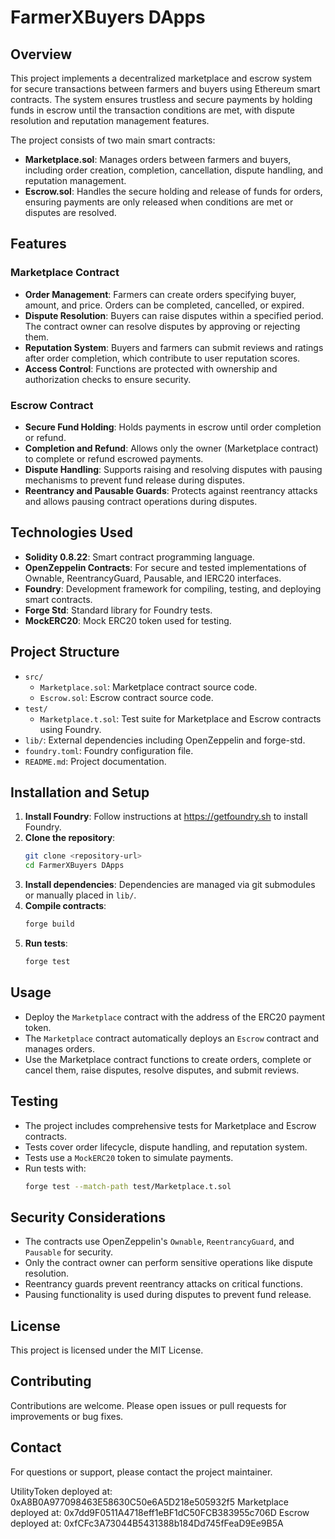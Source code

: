 # FarmerXBuyers DApps

## Overview

This project implements a decentralized marketplace and escrow system for secure transactions between farmers and buyers using Ethereum smart contracts. The system ensures trustless and secure payments by holding funds in escrow until the transaction conditions are met, with dispute resolution and reputation management features.

The project consists of two main smart contracts:

- **Marketplace.sol**: Manages orders between farmers and buyers, including order creation, completion, cancellation, dispute handling, and reputation management.
- **Escrow.sol**: Handles the secure holding and release of funds for orders, ensuring payments are only released when conditions are met or disputes are resolved.

## Features

### Marketplace Contract

- **Order Management**: Farmers can create orders specifying buyer, amount, and price. Orders can be completed, cancelled, or expired.
- **Dispute Resolution**: Buyers can raise disputes within a specified period. The contract owner can resolve disputes by approving or rejecting them.
- **Reputation System**: Buyers and farmers can submit reviews and ratings after order completion, which contribute to user reputation scores.
- **Access Control**: Functions are protected with ownership and authorization checks to ensure security.

### Escrow Contract

- **Secure Fund Holding**: Holds payments in escrow until order completion or refund.
- **Completion and Refund**: Allows only the owner (Marketplace contract) to complete or refund escrowed payments.
- **Dispute Handling**: Supports raising and resolving disputes with pausing mechanisms to prevent fund release during disputes.
- **Reentrancy and Pausable Guards**: Protects against reentrancy attacks and allows pausing contract operations during disputes.

## Technologies Used

- **Solidity 0.8.22**: Smart contract programming language.
- **OpenZeppelin Contracts**: For secure and tested implementations of Ownable, ReentrancyGuard, Pausable, and IERC20 interfaces.
- **Foundry**: Development framework for compiling, testing, and deploying smart contracts.
- **Forge Std**: Standard library for Foundry tests.
- **MockERC20**: Mock ERC20 token used for testing.

## Project Structure

- `src/`
  - `Marketplace.sol`: Marketplace contract source code.
  - `Escrow.sol`: Escrow contract source code.
- `test/`
  - `Marketplace.t.sol`: Test suite for Marketplace and Escrow contracts using Foundry.
- `lib/`: External dependencies including OpenZeppelin and forge-std.
- `foundry.toml`: Foundry configuration file.
- `README.md`: Project documentation.

## Installation and Setup

1. **Install Foundry**: Follow instructions at https://getfoundry.sh to install Foundry.
2. **Clone the repository**:
   ```bash
   git clone <repository-url>
   cd FarmerXBuyers DApps
   ```
3. **Install dependencies**:
   Dependencies are managed via git submodules or manually placed in `lib/`.
4. **Compile contracts**:
   ```bash
   forge build
   ```
5. **Run tests**:
   ```bash
   forge test
   ```

## Usage

- Deploy the `Marketplace` contract with the address of the ERC20 payment token.
- The `Marketplace` contract automatically deploys an `Escrow` contract and manages orders.
- Use the Marketplace contract functions to create orders, complete or cancel them, raise disputes, resolve disputes, and submit reviews.

## Testing

- The project includes comprehensive tests for Marketplace and Escrow contracts.
- Tests cover order lifecycle, dispute handling, and reputation system.
- Tests use a `MockERC20` token to simulate payments.
- Run tests with:
  ```bash
  forge test --match-path test/Marketplace.t.sol
  ```

## Security Considerations

- The contracts use OpenZeppelin's `Ownable`, `ReentrancyGuard`, and `Pausable` for security.
- Only the contract owner can perform sensitive operations like dispute resolution.
- Reentrancy guards prevent reentrancy attacks on critical functions.
- Pausing functionality is used during disputes to prevent fund release.

## License

This project is licensed under the MIT License.

## Contributing

Contributions are welcome. Please open issues or pull requests for improvements or bug fixes.

## Contact

For questions or support, please contact the project maintainer.

UtilityToken deployed at: 0xA8B0A977098463E58630C50e6A5D218e505932f5
Marketplace deployed at: 0x7dd9F0511A4718eff1eBF1dC50FCB383955c706D
Escrow deployed at: 0xfCFc3A73044B5431388b184Dd745fFeaD9Ee9B5A
